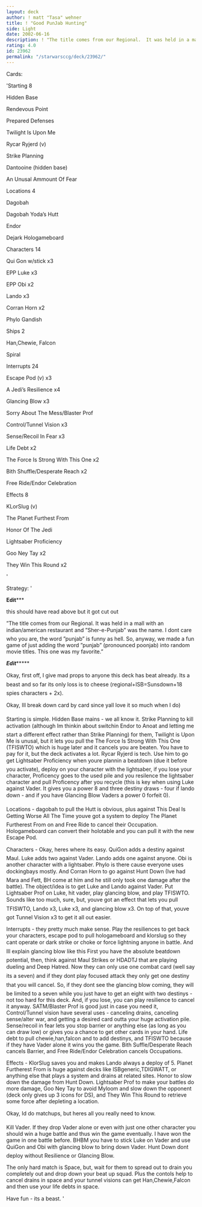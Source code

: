 ```yaml
---
layout: deck
author: ! matt "Tasa" wehner
title: ! "Good PunJab Hunting"
side: Light
date: 2002-06-16
description: ! "The title comes from our Regional.  It was held in a mall with an indian/american restaurant and Sher-e-Punjab was the name.  I don’t care who you are, the word punjab is funny as hell.  So, anyway, we made a fun game of just"
rating: 4.0
id: 23962
permalink: "/starwarsccg/deck/23962/"
---
```

Cards: 

'Starting 8

Hidden Base

Rendevous Point

Prepared Defenses

Twilight Is Upon Me

Rycar Ryjerd (v)

Strike Planning

Dantooine (hidden base)

An Unusal Ammount Of Fear


Locations 4

Dagobah

Dagobah Yoda’s Hutt

Endor

Dejark Hologameboard


Characters 14

Qui Gon w/stick x3

EPP Luke x3

EPP Obi x2

Lando x3

Corran Horn x2

Phylo Gandish


Ships 2

Han,Chewie, Falcon

Spiral


Interrupts 24

Escape Pod (v) x3

A Jedi’s Resilience x4

Glancing Blow x3

Sorry About The Mess/Blaster Prof

Control/Tunnel Vision x3

Sense/Recoil In Fear x3

Life Debt x2

The Force Is Strong With This One x2

Bith Shuffle/Desperate Reach x2

Free Ride/Endor Celebration


Effects 8

KLorSlug (v)

The Planet Furthest From

Honor Of The Jedi

Lightsaber Proficiency

Goo Ney Tay x2

They Win This Round x2


'

Strategy: '

 


********Edit***********

this should have read above but it got cut out


”The title comes from our Regional. It was held in a mall with an indian/american restaurant and ”Sher-e-Punjab” was the name. I dont care who you are, the word ”punjab” is funny as hell. So, anyway, we made a fun game of just adding the word ”punjab” (pronounced poonjab) into random movie titles.  This one was my favorite.”


*******Edit************








Okay, first off, I give mad props to anyone this deck has beat already.  Its a beast and so far its only loss is to cheese (regional+ISB=Sunsdown+18 spies characters + 2x).


Okay, Ill break down card by card since yall love it so much when I do)


Starting is simple.  Hidden Base mains - we all know it.  Strike Planning to kill activation (although Im thinkin about switchin Endor to Anoat and letting me start a different effect rather than Strike Planning) for them, Twilight is Upon Me is unusal, but it lets you pull the The Force Is Strong With This One (TFISWTO) which is huge later and it cancels you are beaten.  You have to pay for it, but the deck activates a lot.  Rycar Ryjerd is tech.  Use him to go get Lightsaber Proficiency when youre plannin a beatdown (due it before you activate), deploy on your character with the lightsaber, if you lose your character, Proficency goes to the used pile and you resilence the lightsaber character and pull Proficency after you recycle (this is key when using Luke against Vader.  It gives you a power 8 and three destiny draws - four if lando down - and if you have Glancing Blow Vaders a power 0 forfeit 0).


Locations - dagobah to pull the Hutt is obvious, plus against This Deal Is Getting Worse All The Time youve got a system to deploy The Planet Furtherest From on and Free Ride to cancel their Occupation.  Hologameboard can convert their holotable and you can pull it with the new Escape Pod.


Characters - Okay, heres where its easy.  QuiGon adds a destiny against Maul.  Luke adds two against Vader.  Lando adds one against anyone.  Obi is another character with a lightsaber.  Phylo is there cause everyone uses dockingbays mostly.  And Corran Horn to go against Hunt Down (Ive had Mara and Fett, BH come at him and he still only took one damage after the battle).  The object/idea is to get Luke and Lando against Vader.  Put Lightsaber Prof on Luke, hit vader, play glancing blow, and play TFISWTO.  Sounds like too much, sure, but, youve got an effect that lets you pull TFISWTO, Lando x3, Luke x3, and glancing blow x3.  On top of that, youve got Tunnel Vision x3 to get it all out easier.


Interrupts - they pretty much make sense.  Play the resiliences to get back your characters, escape pod to pull hologameboard and klorslug so they cant operate or dark strike or choke or force lightning anyone in battle.  And Ill explain glancing blow like this  First you have the absolute beatdown potential, then, think against Maul Strikes or HDADTJ that are playing dueling and Deep Hatred.  Now they can only use one combat card (well say its a seven) and if they dont play focused attack they only get one destiny that you will cancel.  So, if they dont see the glancing blow coming, they will be limited to a seven while you just have to get an eight with two destinys - not too hard for this deck.  And, if you lose, you can play resilience to cancel it anyway.  SATM/Blaster Prof is good just in case you need it, Control/Tunnel vision have several uses - canceling drains, canceling sense/alter war, and getting a desired card outta your huge activation pile.  Sense/recoil in fear lets you stop barrier or anything else (as long as you can draw low) or gives you a chance to get other cards in your hand.  Life debt to pull chewie,han,falcon and to add destinys, and TFISWTO because if they have Vader alone it wins you the game.  Bith Suffle/Desperate Reach cancels Barrier, and Free Ride/Endor Celebration cancels Occupations.  


Effects - KlorSlug saves you and makes Lando always a deploy of 5.  Planet Furtherest From is huge against decks like ISBgeneric,TDIGWATT, or anything else that plays a system and drains at related sites.  Honor to slow down the damage from Hunt Down.  Lightsaber Prof to make your battles do more damage, Goo Ney Tay to avoid Myloom and slow down the opponent (deck only gives up 3 icons for DS), and They Win This Round to retrieve some force after depleting a location.




Okay, Id do matchups, but heres all you really need to know.


Kill Vader.  If they drop Vader alone or even with just one other character you should win a huge battle and thus win the game eventually.  I have won the game in one battle before.  BHBM you have to stick Luke on Vader and use QuiGon and Obi with glancing blow to bring down Vader.  Hunt Down dont deploy without Resilience or Glancing Blow.


The only hard match is Space, but, wait for them to spread out to drain you completely out and drop down your beat up squad.  Plus the contols help to cancel drains in space and your tunnel visions can get Han,Chewie,Falcon and then use your life debts in space.


Have fun - its a beast.  '
